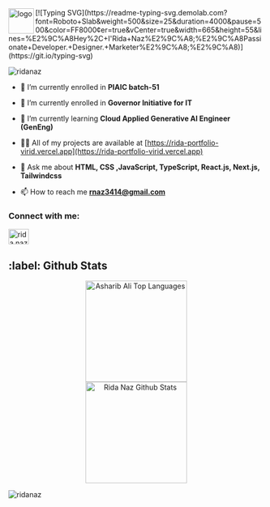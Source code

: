 <Image src="/Ridalogo.png" alt="logo" width="50" height="50" align="left"/>
[![Typing SVG](https://readme-typing-svg.demolab.com?font=Roboto+Slab&weight=500&size=25&duration=4000&pause=500&color=FF8000&center=true&vCenter=true&width=665&height=55&lines=%E2%9C%A8Hey%2C+I'Rida+Naz%E2%9C%A8;%E2%9C%A8Passionate+Developer.+Designer.+Marketer%E2%9C%A8;%E2%9C%A8)](https://git.io/typing-svg)

  <br/>
<p align="left"> <img src="https://komarev.com/ghpvc/?username=ridanaz&label=Profile%20views&color=0e75b6&style=flat" alt="ridanaz" /> </p>

- 🔭 I’m currently enrolled in **PIAIC batch-51**

- 👯 I’m currently enrolled in **Governor Initiative for IT**
  
- 🌱 I’m currently learning **Cloud Applied Generative AI Engineer (GenEng)**

- 👨‍💻 All of my projects are available at [https://rida-portfolio-virid.vercel.app](https://rida-portfolio-virid.vercel.app)

- 💬 Ask me about **HTML, CSS ,JavaScript, TypeScript, React.js, Next.js, Tailwindcss**

- 📫 How to reach me **rnaz3414@gmail.com**

<h3 align="left">Connect with me:</h3>
<p align="left">
<a href="https://linkedin.com/in/ridanaz67" target="blank"><img align="center" src="https://raw.githubusercontent.com/rahuldkjain/github-profile-readme-generator/master/src/images/icons/Social/linked-in-alt.svg" alt="rida naz" height="30" width="40" /></a>
</p>

<h2>:label: Github Stats</h2>

<div align="center">
    <a href="#"><img alt="Asharib Ali Top Languages" src="https://github-readme-stats.vercel.app/api/top-langs/?username=RidaNaz&langs_count=10&layout=compact&theme=react&hide_border=true&bg_color=0D1117&title_color=F0DB4F&icon_color=F0DB4F" height="200px" /></a>
    <br>
    <a href="#"><img alt="Rida Naz Github Stats" src="https://github-readme-stats.vercel.app/api?username=RidaNaz&show_icons=true&include_all_commits=true&count_private=true&theme=react&hide_border=true&bg_color=0D1117&title_color=F0DB4F&icon_color=F0DB4F" height="200px" /></a>
    <br>
</div>

<p><img align="center" src="https://github-readme-streak-stats.herokuapp.com/?user=ridanaz&" alt="ridanaz" /></p>
